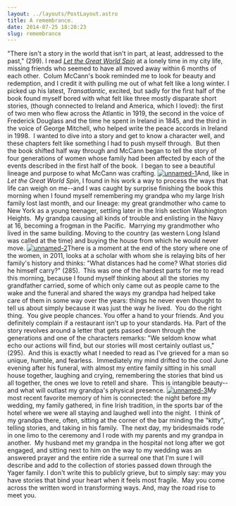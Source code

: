 ```yaml
---
layout: ../layouts/PostLayout.astro
title: A remembrance.
date: 2014-07-25 18:28:23
slug: remembrance
---
```


"There isn't a story in the world that isn't in part, at least, addressed to the past," (299). I read [_Let the Great World Spin_](http://akindoflibrary.com/let-the-great-world-spin/) at a lonely time in my city life, missing friends who seemed to have all moved away within 6 months of each other.  Colum McCann's book reminded me to look for beauty and redemption, and I credit it with pulling me out of what felt like a long winter. I picked up his latest, _Transatlantic_, excited, but sadly for the first half of the book found myself bored with what felt like three mostly disparate short stories, (though connected to Ireland and America, which I loved): the first of two men who flew across the Atlantic in 1919, the second in the voice of Frederick Douglass and the time he spent in Ireland in 1845, and the third in the voice of George Mitchell, who helped write the peace accords in Ireland in 1998.  I wanted to dive into a story and get to know a character well, and these chapters felt like something I had to push myself through.  But then the book shifted half way through and McCann began to tell the story of four generations of women whose family had been affected by each of the events described in the first half of the book.  I began to see a beautiful lineage and purpose to what McCann was crafting. [![unnamed-1](http://akindoflibrary.com/wp-content/uploads/2014/07/unnamed-1-225x300.jpg)](http://akindoflibrary.com/wp-content/uploads/2014/07/unnamed-1.jpg)And, like in _Let the Great World Spin_, I found in his work a way to process the ways that life can weigh on me--and I was caught by surprise finishing the book this morning when I found myself remembering my grandpa who my large Irish family lost last month, and our lineage: my great grandmother who came to New York as a young teenager, settling later in the Irish section Washington Heights.  My grandpa causing all kinds of trouble and enlisting in the Navy at 16, becoming a frogman in the Pacific.  Marrying my grandmother who lived in the same building. Moving to the country (as western Long Island was called at the time) and buying the house from which he would never move. [![unnamed-2](http://akindoflibrary.com/wp-content/uploads/2014/07/unnamed-2-225x300.jpg)](http://akindoflibrary.com/wp-content/uploads/2014/07/unnamed-2.jpg)There is a moment at the end of the story where one of the women, in 2011, looks at a scholar with whom she is relaying bits of her family's history and thinks: "What distances had he come? What stories did he himself carry?" (285).  This was one of the hardest parts for me to read this morning, because I found myself thinking about all the stories my grandfather carried, some of which only came out as people came to the wake and the funeral and shared the ways my grandpa had helped take care of them in some way over the years: things he never even thought to tell us about simply because it was just the way he lived.  You do the right thing.  You give people chances. You offer a hand to your friends. And you definitely complain if a restaurant isn't up to your standards. Ha. Part of the story revolves around a letter that gets passed down through the generations and one of the characters remarks: "We seldom know what echo our actions will find, but our stories will most certainly outlast us," (295).  And this is exactly what I needed to read as I've grieved for a man so unique, humble, and fearless.  Immediately my mind drifted to the cool June evening after his funeral, with almost my entire family sitting in his small house together, laughing and crying, remembering the stories that bind us all together, the ones we love to retell and share.  This is intangible beauty--and what will outlast my grandpa's physical presence. [![unnamed-3](http://akindoflibrary.com/wp-content/uploads/2014/07/unnamed-3-300x225.jpg)](http://akindoflibrary.com/wp-content/uploads/2014/07/unnamed-3.jpg)My most recent favorite memory of him is connected: the night before my wedding, my family gathered, in fine Irish tradition, in the sports bar of the hotel where we were all staying and laughed well into the night.  I think of my grandpa there, often, sitting at the corner of the bar minding the "kitty", telling stories, and taking in his family.  The next day, my bridesmaids rode in one limo to the ceremony and I rode with my parents and my grandpa in another.  My husband met my grandpa in the hospital not long after we got engaged, and sitting next to him on the way to my wedding was an answered prayer and the entire ride a surreal one that I'm sure I will describe and add to the collection of stories passed down through the Yager family. I don't write this to publicly grieve, but to simply say: may you have stories that bind your heart when it feels most fragile.  May you come across the written word in transforming ways. And, may the road rise to meet you.
